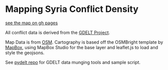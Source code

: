 Mapping Syria Conflict Density
==============
[see the map on gh pages](http://jameslaneconkling.github.io/gdelt-dashboard/)

All conflict data is derived from the [GDELT Project](http://gdeltproject.org/).

Map Data is from [OSM](osm.org).  Cartography is based off the OSMBright template by [MapBox](https://www.mapbox.com/tilemill/docs/guides/osm-bright-mac-quickstart/), using MapBox Studio for the base layer and leaflet.js to load and style the geojsons.

See [pydelt repo](https://github.com/jameslaneconkling/pydelt) for GDELT data munging tools and sample script.
